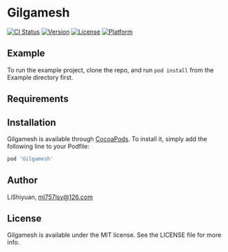 # Gilgamesh

[![CI Status](https://img.shields.io/travis/LiShiyuan/Gilgamesh.svg?style=flat)](https://travis-ci.org/LiShiyuan/Gilgamesh)
[![Version](https://img.shields.io/cocoapods/v/Gilgamesh.svg?style=flat)](https://cocoapods.org/pods/Gilgamesh)
[![License](https://img.shields.io/cocoapods/l/Gilgamesh.svg?style=flat)](https://cocoapods.org/pods/Gilgamesh)
[![Platform](https://img.shields.io/cocoapods/p/Gilgamesh.svg?style=flat)](https://cocoapods.org/pods/Gilgamesh)

## Example

To run the example project, clone the repo, and run `pod install` from the Example directory first.

## Requirements

## Installation

Gilgamesh is available through [CocoaPods](https://cocoapods.org). To install
it, simply add the following line to your Podfile:

```ruby
pod 'Gilgamesh'
```

## Author

LiShiyuan, ml757lsy@126.com

## License

Gilgamesh is available under the MIT license. See the LICENSE file for more info.
